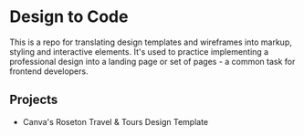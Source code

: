 # Design to Code

This is a repo for translating design templates and wireframes into markup, styling and interactive elements. It's used to practice implementing a professional design into a landing page or set of pages - a common task for frontend developers.

## Projects

- Canva's Roseton Travel & Tours Design Template
